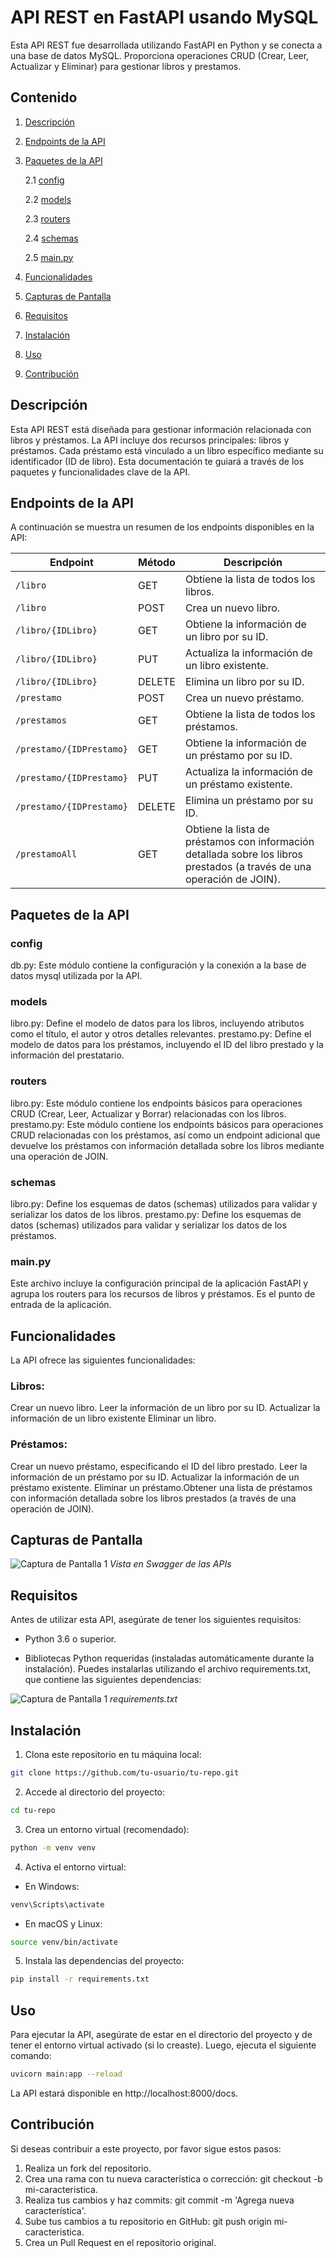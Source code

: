 # API REST en FastAPI usando MySQL

Esta API REST fue desarrollada utilizando FastAPI en Python y se conecta a una base de datos MySQL. Proporciona operaciones CRUD (Crear, Leer, Actualizar y Eliminar) para gestionar libros y prestamos.

## Contenido

1. [Descripción](#descripción)
1. [Endpoints de la API](#endpoints-de-la-api)
2. [Paquetes de la API](#paquetes-de-la-api)

    2.1 [config](#config)

    2.2 [models](#models)

    2.3 [routers](#routers)

    2.4 [schemas](#schemas)

    2.5 [main.py](#main)

3. [Funcionalidades](#funcionalidades)
4. [Capturas de Pantalla](#capturas-de-pantalla)
5. [Requisitos](#requisitos)
6. [Instalación](#instalacion)
7. [Uso](#uso)
8. [Contribución](#contribución)

## Descripción
Esta API REST está diseñada para gestionar información relacionada con libros y préstamos. La API incluye dos recursos principales: libros y préstamos. Cada préstamo está vinculado a un libro específico mediante su identificador (ID de libro). Esta documentación te guiará a través de los paquetes y funcionalidades clave de la API.

## Endpoints de la API

A continuación se muestra un resumen de los endpoints disponibles en la API:

| Endpoint                | Método | Descripción                                      |
|-------------------------|--------|--------------------------------------------------|
| `/libro`                | GET    | Obtiene la lista de todos los libros.           |
| `/libro`                | POST   | Crea un nuevo libro.                             |
| `/libro/{IDLibro}`      | GET    | Obtiene la información de un libro por su ID.   |
| `/libro/{IDLibro}`      | PUT    | Actualiza la información de un libro existente. |
| `/libro/{IDLibro}`      | DELETE | Elimina un libro por su ID.                      |
| `/prestamo`             | POST   | Crea un nuevo préstamo.                         |
| `/prestamos`            | GET    | Obtiene la lista de todos los préstamos.        |
| `/prestamo/{IDPrestamo}`| GET    | Obtiene la información de un préstamo por su ID. |
| `/prestamo/{IDPrestamo}`| PUT    | Actualiza la información de un préstamo existente. |
| `/prestamo/{IDPrestamo}`| DELETE | Elimina un préstamo por su ID.                   |
| `/prestamoAll`          | GET    | Obtiene la lista de préstamos con información detallada sobre los libros prestados (a través de una operación de JOIN). |


## Paquetes de la API

### config

db.py: Este módulo contiene la configuración y la conexión a la base de datos mysql utilizada por la API.

### models

libro.py: Define el modelo de datos para los libros, incluyendo atributos como el título, el autor y otros detalles relevantes.
prestamo.py: Define el modelo de datos para los préstamos, incluyendo el ID del libro prestado y la información del prestatario.

### routers

libro.py: Este módulo contiene los endpoints básicos para operaciones CRUD (Crear, Leer, Actualizar y Borrar) relacionadas con los libros.
prestamo.py: Este módulo contiene los endpoints básicos para operaciones CRUD relacionadas con los préstamos, así como un endpoint adicional que devuelve los préstamos con información detallada sobre los libros mediante una operación de JOIN.

### schemas

libro.py: Define los esquemas de datos (schemas) utilizados para validar y serializar los datos de los libros.
prestamo.py: Define los esquemas de datos (schemas) utilizados para validar y serializar los datos de los préstamos.

### main.py

Este archivo incluye la configuración principal de la aplicación FastAPI y agrupa los routers para los recursos de libros y préstamos. Es el punto de entrada de la aplicación.

## Funcionalidades

La API ofrece las siguientes funcionalidades:

### Libros:
Crear un nuevo libro. Leer la información de un libro por su ID. Actualizar la información de un libro existente Eliminar un libro.

### Préstamos:
Crear un nuevo préstamo, especificando el ID del libro prestado. Leer la información de un préstamo por su ID. Actualizar la información de un préstamo existente. Eliminar un préstamo.Obtener una lista de préstamos con información detallada sobre los libros prestados (a través de una operación de JOIN).

## Capturas de Pantalla

![Captura de Pantalla 1](img/apis.png)
*Vista en Swagger de las APIs*

## Requisitos

Antes de utilizar esta API, asegúrate de tener los siguientes requisitos:

* Python 3.6 o superior.

* Bibliotecas Python requeridas (instaladas automáticamente durante la instalación). Puedes instalarlas utilizando el archivo requirements.txt, que contiene las siguientes dependencias:

![Captura de Pantalla 1](img/requirements.png)
*requirements.txt*

## Instalación

1. Clona este repositorio en tu máquina local:

``` bash
git clone https://github.com/tu-usuario/tu-repo.git
```

2. Accede al directorio del proyecto:

``` bash
cd tu-repo
```

3. Crea un entorno virtual (recomendado):

``` bash
python -m venv venv
```

4. Activa el entorno virtual:

* En Windows:

``` bash
venv\Scripts\activate
```

* En macOS y Linux:
    
``` bash
source venv/bin/activate
```

5. Instala las dependencias del proyecto:

``` bash
pip install -r requirements.txt
```

## Uso

Para ejecutar la API, asegúrate de estar en el directorio del proyecto y de tener el entorno virtual activado (si lo creaste). Luego, ejecuta el siguiente comando:

``` bash
uvicorn main:app --reload
```

La API estará disponible en http://localhost:8000/docs.

## Contribución

Si deseas contribuir a este proyecto, por favor sigue estos pasos:

1. Realiza un fork del repositorio.
2. Crea una rama con tu nueva característica o corrección: git checkout -b mi-caracteristica.
3. Realiza tus cambios y haz commits: git commit -m 'Agrega nueva característica'.
4. Sube tus cambios a tu repositorio en GitHub: git push origin mi-caracteristica.
5. Crea un Pull Request en el repositorio original.